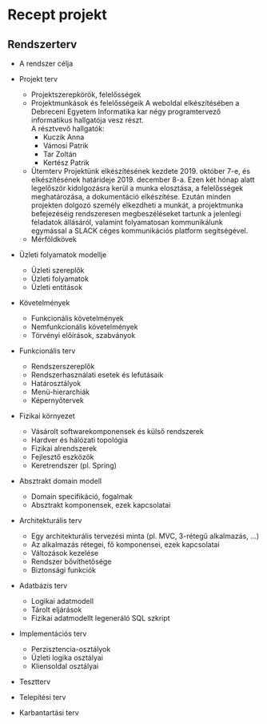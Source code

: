 # Recept projekt

Rendszerterv
---
- A rendszer célja
- Projekt terv
    - Projektszerepkörök, felelősségek
    - Projektmunkások és felelősségeik
        A weboldal elkészítésében a Debreceni Egyetem Informatika kar  négy programtervező informatikus hallgatója vesz részt.  
        A résztvevő hallgatók:
        - Kuczik Anna
        - Vámosi Patrik
        - Tar Zoltán
        - Kertész Patrik
    - Ütemterv
        Projektünk elkészítésének kezdete 2019. október 7-e, és elkészítésének határideje 2019. december 8-a. Ezen két hónap alatt legelőször kidolgozásra kerül a munka elosztása, a felelősségek meghatározása, a dokumentáció elkészítése. Ezután minden projekten dolgozó személy elkezdheti a munkát, a projektmunka befejezéséig rendszeresen megbeszéléseket tartunk a jelenlegi feladatok állásáról, valamint folyamatosan kommunikálunk egymással a SLACK céges kommunikációs platform segítségével.  
    - Mérföldkövek
       
- Üzleti folyamatok modellje
  - Üzleti szereplők
  - Üzleti folyamatok
  - Üzleti entitások
- Követelmények
  - Funkcionális követelmények
  - Nemfunkcionális követelmények
  - Törvényi előírások, szabványok 
- Funkcionális terv
  - Rendszerszereplők
  - Rendszerhasználati esetek és lefutásaik
  - Határosztályok
  - Menü-hierarchiák
  - Képernyőtervek
- Fizikai környezet


  - Vásárolt softwarekomponensek és külső rendszerek
  - Hardver és hálózati topológia
  - Fizikai alrendszerek
  - Fejlesztő eszközök
  - Keretrendszer (pl. Spring)
- Absztrakt domain modell
  - Domain specifikáció, fogalmak
  - Absztrakt komponensek, ezek kapcsolatai
  
- Architekturális terv
  - Egy architekturális tervezési minta (pl. MVC, 3-rétegű alkalmazás, …)
  - Az alkalmazás rétegei, fő komponensei, ezek kapcsolatai
  - Változások kezelése
  - Rendszer bővíthetősége
  - Biztonsági funkciók
  
- Adatbázis terv
  - Logikai adatmodell
  - Tárolt eljárások
  - Fizikai adatmodellt legeneráló SQL szkript
  
- Implementációs terv
  - Perzisztencia-osztályok
  - Üzleti logika osztályai
  - Kliensoldal osztályai
  
- Tesztterv
 
- Telepítési terv

- Karbantartási terv
